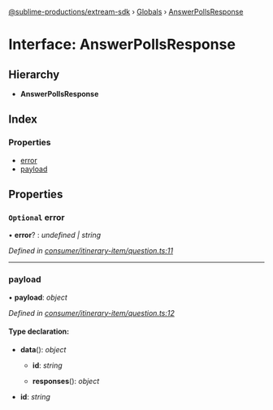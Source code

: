 [@sublime-productions/extream-sdk](../README.md) › [Globals](../globals.md) › [AnswerPollsResponse](answerpollsresponse.md)

# Interface: AnswerPollsResponse

## Hierarchy

* **AnswerPollsResponse**

## Index

### Properties

* [error](answerpollsresponse.md#optional-error)
* [payload](answerpollsresponse.md#payload)

## Properties

### `Optional` error

• **error**? : *undefined | string*

*Defined in [consumer/itinerary-item/question.ts:11](https://github.com/Extream-SaaS/ex-sdk/blob/83ee764/src/consumer/itinerary-item/question.ts#L11)*

___

###  payload

• **payload**: *object*

*Defined in [consumer/itinerary-item/question.ts:12](https://github.com/Extream-SaaS/ex-sdk/blob/83ee764/src/consumer/itinerary-item/question.ts#L12)*

#### Type declaration:

* **data**(): *object*

  * **id**: *string*

  * **responses**(): *object*

* **id**: *string*
